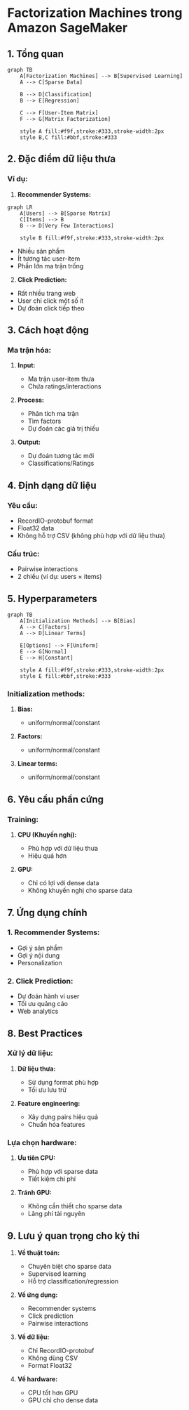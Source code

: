 # Factorization Machines trong Amazon SageMaker

## 1. Tổng quan

```mermaid
graph TB
    A[Factorization Machines] --> B[Supervised Learning]
    A --> C[Sparse Data]
    
    B --> D[Classification]
    B --> E[Regression]
    
    C --> F[User-Item Matrix]
    F --> G[Matrix Factorization]
    
    style A fill:#f9f,stroke:#333,stroke-width:2px
    style B,C fill:#bbf,stroke:#333
```

## 2. Đặc điểm dữ liệu thưa

### Ví dụ:
1. **Recommender Systems:**
```mermaid
graph LR
    A[Users] --> B[Sparse Matrix]
    C[Items] --> B
    B --> D[Very Few Interactions]
    
    style B fill:#f9f,stroke:#333,stroke-width:2px
```
- Nhiều sản phẩm
- Ít tương tác user-item
- Phần lớn ma trận trống

2. **Click Prediction:**
- Rất nhiều trang web
- User chỉ click một số ít
- Dự đoán click tiếp theo

## 3. Cách hoạt động

### Ma trận hóa:
1. **Input:**
   - Ma trận user-item thưa
   - Chứa ratings/interactions

2. **Process:**
   - Phân tích ma trận
   - Tìm factors
   - Dự đoán các giá trị thiếu

3. **Output:**
   - Dự đoán tương tác mới
   - Classifications/Ratings

## 4. Định dạng dữ liệu

### Yêu cầu:
- RecordIO-protobuf format
- Float32 data
- Không hỗ trợ CSV (không phù hợp với dữ liệu thưa)

### Cấu trúc:
- Pairwise interactions
- 2 chiều (ví dụ: users × items)

## 5. Hyperparameters

```mermaid
graph TB
    A[Initialization Methods] --> B[Bias]
    A --> C[Factors]
    A --> D[Linear Terms]
    
    E[Options] --> F[Uniform]
    E --> G[Normal]
    E --> H[Constant]
    
    style A fill:#f9f,stroke:#333,stroke-width:2px
    style E fill:#bbf,stroke:#333
```

### Initialization methods:
1. **Bias:**
   - uniform/normal/constant

2. **Factors:**
   - uniform/normal/constant

3. **Linear terms:**
   - uniform/normal/constant

## 6. Yêu cầu phần cứng

### Training:
1. **CPU (Khuyến nghị):**
   - Phù hợp với dữ liệu thưa
   - Hiệu quả hơn

2. **GPU:**
   - Chỉ có lợi với dense data
   - Không khuyến nghị cho sparse data

## 7. Ứng dụng chính

### 1. Recommender Systems:
- Gợi ý sản phẩm
- Gợi ý nội dung
- Personalization

### 2. Click Prediction:
- Dự đoán hành vi user
- Tối ưu quảng cáo
- Web analytics

## 8. Best Practices

### Xử lý dữ liệu:
1. **Dữ liệu thưa:**
   - Sử dụng format phù hợp
   - Tối ưu lưu trữ

2. **Feature engineering:**
   - Xây dựng pairs hiệu quả
   - Chuẩn hóa features

### Lựa chọn hardware:
1. **Ưu tiên CPU:**
   - Phù hợp với sparse data
   - Tiết kiệm chi phí

2. **Tránh GPU:**
   - Không cần thiết cho sparse data
   - Lãng phí tài nguyên

## 9. Lưu ý quan trọng cho kỳ thi

1. **Về thuật toán:**
   - Chuyên biệt cho sparse data
   - Supervised learning
   - Hỗ trợ classification/regression

2. **Về ứng dụng:**
   - Recommender systems
   - Click prediction
   - Pairwise interactions

3. **Về dữ liệu:**
   - Chỉ RecordIO-protobuf
   - Không dùng CSV
   - Format Float32

4. **Về hardware:**
   - CPU tốt hơn GPU
   - GPU chỉ cho dense data